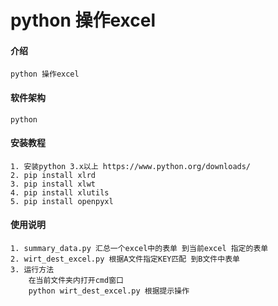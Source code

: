 # python 操作excel

#### 介绍
    python 操作excel

#### 软件架构
    python


#### 安装教程
```
1. 安装python 3.x以上 https://www.python.org/downloads/
2. pip install xlrd
3. pip install xlwt
4. pip install xlutils
5. pip install openpyxl
```
#### 使用说明
```
1. summary_data.py 汇总一个excel中的表单 到当前excel 指定的表单
2. wirt_dest_excel.py 根据A文件指定KEY匹配 到B文件中表单
3. 运行方法
    在当前文件夹内打开cmd窗口
    python wirt_dest_excel.py 根据提示操作
```
